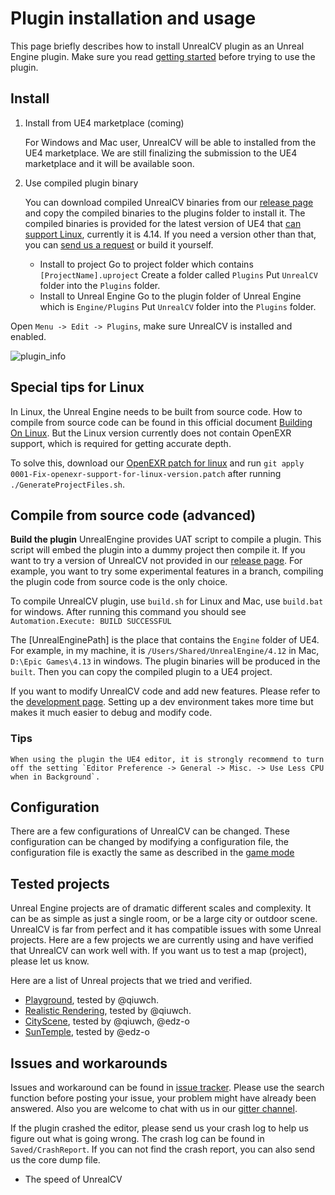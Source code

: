 # Plugin installation and usage

This page briefly describes how to install UnrealCV plugin as an Unreal Engine plugin. Make sure you read [getting started](basics.md) before trying to use the plugin.

## Install

1. Install from UE4 marketplace \(coming\)

   For Windows and Mac user, UnrealCV will be able to installed from the UE4 marketplace. We are still finalizing the submission to the UE4 marketplace and it will be available soon.

2. Use compiled plugin binary

    You can download compiled UnrealCV binaries from our [release page](https://github.com/unrealcv/unrealcv/releases) and copy the compiled binaries to the plugins folder to install it. The compiled binaries is provided for the latest version of UE4 that [can support Linux](https://wiki.unrealengine.com/Building_On_Linux), currently it is 4.14. If you need a version other than that, you can [send us a request](contact.md) or build it yourself.

    - Install to project
        Go to project folder which contains `[ProjectName].uproject`
        Create a folder called `Plugins`
        Put `UnrealCV` folder into the `Plugins` folder.
    - Install to Unreal Engine
        Go to the plugin folder of Unreal Engine which is `Engine/Plugins`
        Put `UnrealCV` folder into the `Plugins` folder.

Open `Menu -> Edit -> Plugins`, make sure UnrealCV is installed and enabled.

![plugin_info](assets/plugin.png)

## Special tips for Linux

In Linux, the Unreal Engine needs to be built from source code. How to compile from source code can be found in this official document [Building On Linux](https://wiki.unrealengine.com/Building_On_Linux). But the Linux version currently does not contain OpenEXR support, which is required for getting accurate depth.

To solve this, download our [OpenEXR patch for linux](https://unrealcv.github.io/files/0001-Fix-openexr-support-for-linux-version.patch) and run `git apply 0001-Fix-openexr-support-for-linux-version.patch` after running `./GenerateProjectFiles.sh`.

## Compile from source code \(advanced\)

**Build the plugin**
UnrealEngine provides UAT script to compile a plugin. This script will embed the plugin into a dummy project then compile it. If you want to try a version of UnrealCV not provided in our [release page](https://github.com/unrealcv/unrealcv/releases). For example, you want to try some experimental features in a branch, compiling the plugin code from source code is the only choice.

To compile UnrealCV plugin, use `build.sh` for Linux and Mac, use `build.bat` for windows. After running this command you should see `Automation.Execute: BUILD SUCCESSFUL`

The [UnrealEnginePath] is the place that contains the `Engine` folder of UE4. For example, in my machine, it is  `/Users/Shared/UnrealEngine/4.12` in Mac, `D:\Epic Games\4.13` in windows. The plugin binaries will be produced in the `built`. Then you can copy the compiled plugin to a UE4 project.

If you want to modify UnrealCV code and add new features. Please refer to the [development page](/plugin/dev.md). Setting up a dev environment takes more time but makes it much easier to debug and modify code.

### Tips

    When using the plugin the UE4 editor, it is strongly recommend to turn off the setting `Editor Preference -> General -> Misc. -> Use Less CPU when in Background`.

## Configuration

There are a few configurations of UnrealCV can be changed. These configuration can be changed by modifying a configuration file, the configuration file is exactly the same as described in the [game mode](/unrealcv-basics.md)

## Tested projects

Unreal Engine projects are of dramatic different scales and complexity. It can be as simple as just a single room, or be a large city or outdoor scene. UnrealCV is far from perfect and it has compatible issues with some Unreal projects. Here are a few projects we are currently using and have verified that UnrealCV can work well with. If you want us to test a map \(project\), please let us know.

Here are a list of Unreal projects that we tried and verified.

* [Playground](), tested by @qiuwch.
* [Realistic Rendering](), tested by @qiuwch.
* [CityScene](), tested by @qiuwch, @edz-o
* [SunTemple](), tested by @edz-o

## Issues and workarounds

Issues and workaround can be found in [issue tracker](https://github.com/unrealcv/unrealcv/issues). Please use the search function before posting your issue, your problem might have already been answered. Also you are welcome to chat with us in our [gitter channel](https://gitter.im/unrealcv/unrealcv).

If the plugin crashed the editor, please send us your crash log to help us figure out what is going wrong. The crash log can be found in `Saved/CrashReport`. If you can not find the crash report, you can also send us the core dump file.

- The speed of UnrealCV
